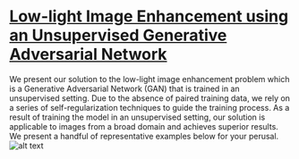 # <b><u>Low-light Image Enhancement using an Unsupervised Generative Adversarial Network</u></b>

We present our solution to the low-light image enhancement problem which is a Generative Adversarial Network (GAN) that is trained in an unsupervised setting. Due to the absence of paired training data, we rely on a series of self-regularization techniques to guide the training process. As a result of training the model in an unsupervised setting, our solution is applicable to images from a broad domain and achieves superior results. We present a handful of representative examples below for your perusal.
![alt text](https://github.com/[username]/[reponame]/blob/[branch]/image.jpg?raw=true)
